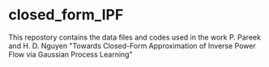 # closed_form_IPF

This repostory contains the data files and codes used in the work
P. Pareek and H. D. Nguyen "Towards Closed-Form Approximation of Inverse Power Flow via Gaussian Process Learning"

